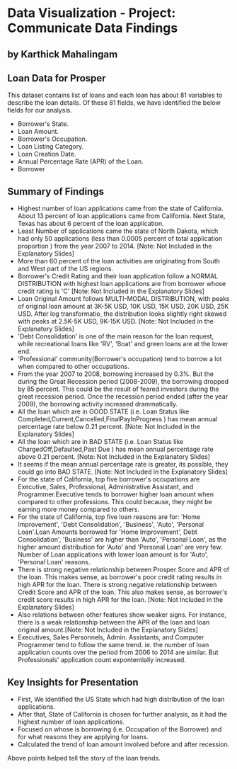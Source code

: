 # Data Visualization - Project: Communicate Data Findings 
## by Karthick Mahalingam


## Loan Data for Prosper

This dataset contains list of loans and each loan has about 81 variables to describe the loan details. Of these 81 fields, we have identified the below fields for our analysis.

* Borrower's State.
* Loan Amount.
* Borrower's Occupation.
* Loan Listing Category.
* Loan Creation Date.
* Annual Percentage Rate (APR) of the Loan.
* Borrower

## Summary of Findings

*  Highest number of loan applications came from the state of California. About 13 percent of loan applications came from California. Next State, Texas has about 6 percent of the loan application.
* Least Number of applications came the state of North Dakota, which had only 50 applications (less than 0.0005 percent of total application proportion ) from the year 2007 to 2014. [Note: Not Included in the Explanatory Slides]
* More than 60 percent of the loan activities are originating from South and West part of the US regions.
* Borrower's Credit Rating and their loan application follow a NORMAL DISTRIBUTION with highest loan applications are from borrower whose credit rating is 'C' [Note: Not Included in the Explanatory Slides]
* Loan Original Amount follows MULTI-MODAL DISTRIBUTION, with peaks of original loan amount at 3K-5K USD, 10K USD, 15K USD, 20K USD, 25K USD. After log transformatio, the distribution looks slightly right skewed with peaks at 2.5K-5K USD, 9K-15K USD.  [Note: Not Included in the Explanatory Slides]
* 'Debt Consolidation' is one of the main reason for the loan request, while recreational loans like 'RV', 'Boat' and green loans are at the lower end.
*  'Professional' community(Borrower's occupation) tend to borrow a lot when compared to other occupations.
* From the year 2007 to 2008, borrowing increased by 0.3%. But the during the Great Recession period (2008-2009), the borrowing dropped by 85 percent. This could be the result of feared investors during the great recession period. Once the recession period ended (after the year 2009), the borrowing activity increased drammatically.
* All the loan which are in GOOD STATE (i.e. Loan Status like Completed,Current,Cancelled,FinalPayInProgress ) has mean annual percentage rate below 0.21 percent. [Note: Not Included in the Explanatory Slides]
* All the loan which are in BAD STATE (i.e. Loan Status like ChargedOff,Defaulted,Past Due ) has mean annual percentage rate above 0.21 percent. [Note: Not Included in the Explanatory Slides]
* It seems if the mean annual percentage rate is greater, its possible, they could go into BAD STATE. [Note: Not Included in the Explanatory Slides]
* For the state of California, top five borrower's occupations are Executive, Sales, Professional, Administrative Assistant, and Programmer.Executive tends to borrower higher loan amount when compared to other professions. This could because, they might be earning more money compared to others.
*  For the state of California, top five loan reasons are for: 'Home Improvement', 'Debt Consolidation', 'Business', 'Auto', 'Personal Loan'.Loan Amounts borrowed for 'Home Improvement', Debt Consolidation', 'Business' are higher than 'Auto', 'Personal Loan', as the higher amount distribution for 'Auto' and 'Personal Loan' are very few. Number of Loan applications with lower loan amount is for 'Auto', 'Personal Loan' reasons.
* There is strong negative relationship between Prosper Score and APR of the loan. This makes sense, as borrower's poor credit rating results in high APR for the loan. There is strong negative relationship between Credit Score and APR of the loan. This also makes sense, as borrower's credit score results in high APR for the loan. [Note: Not Included in the Explanatory Slides]
* Also relations between other features show weaker signs. For instance, there is a weak relationship between the APR of the loan and loan original amount.[Note: Not Included in the Explanatory Slides]
* Executives, Sales Personnels, Admin. Assistants, and Computer Programmer tend to follow the same trend. ie. the number of loan application counts over the period from 2006 to 2014 are similar. But Professionals' application count expontentially increased.

## Key Insights for Presentation

* First, We identified the US State which had high distribution of the loan applications.
* After that, State of California is chosen for further analysis, as it had the highest number of loan applications.
* Focused on whose is borrowing (i.e. Occupation of the Borrower) and for what reasons they are applying for loans.
* Calculated the trend of loan amount involved before and after recession.

Above points helped tell the story of the loan trends.